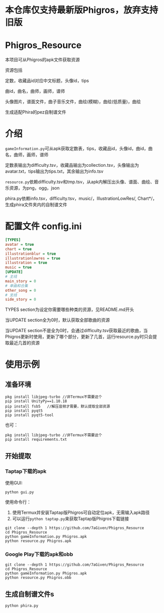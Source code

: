 # 本仓库仅支持最新版Phigros，放弃支持旧版
# Phigros_Resource
本项目可从Phigros的apk文件获取资源

资源包括

定数，收藏品id对应中文标题，头像id，tips

曲id，曲名，曲师，画师，谱师

头像图片，谱面文件，曲子音乐文件，曲绘(模糊)，曲绘(低质量)，曲绘

生成适配Phira的pez自制谱文件
# 介绍

`gameInformation.py`可从apk获取定数表，tips，收藏品id，头像id，曲id，曲名，曲师，画师，谱师

定数表输出为difficulty.tsv，收藏品输出为collection.tsv，头像输出为avatar.txt，tips输出为tips.txt，其余输出为info.tsv

`resource.py`依赖difficulty.tsv和tmp.tsv，从apk内解压出头像、谱面、曲绘、音乐资源，为png，ogg，json

phira.py依赖info.tsv，difficulty.tsv，music/，IllustrationLowRes/, Chart*/，生成phira文件夹内的自制谱文件
# 配置文件 config.ini
```ini
[TYPES]
avatar = true
chart = true
illustrationblur = true
illustrationlowres = true
illustration = true
music = true
[UPDATE]
# 主线
main_story = 0
# 单曲和合集
other_song = 0
# 支线
side_story = 0
```
TYPES section为设定你需要哪些种类的资源，见README.md开头

当UPDATE section全为0时，默认获取全部歌曲的资源

当UPDATE section不是全为0时，会通过difficulty.tsv获取最近的歌曲，当Phigros更新时使用，更新了哪个部分，更新了几首，运行resource.py时只会提取最近几首的资源
# 使用示例
## 准备环境
```shell
pkg install libjpeg-turbo //非Termux不需要这个
pip install UnityPy==1.10.18
pip install fsb5   //解压音频才需要，默认提取全部资源
pip install pyqt5
pip install pyqt5-tool
```
也可：
```
pkg install libjpeg-turbo //非Termux不需要这个
pip install requirements.txt
```
## 开始提取
### Taptap下载的apk
使用GUI:
```
python gui.py
```
使用命令行：
1. 使用Termux并安装Taptap版Phigros可自动定位apk，无需输入apk路径
2. 可以运行`python taptap.py`来获取Taptap版Phigros下载链接
```shell
git clone --depth 1 https://github.com/7aGiven/Phigros_Resource
cd Phigros_Resource
python gameInformation.py Phigros.apk
python resource.py Phigros.apk
```
### Google Play下载的apk和obb
```shell
git clone --depth 1 https://github.com/7aGiven/Phigros_Resource
cd Phigros_Resource
python gameInformation.py Phigros.apk
python resource.py Phigros.obb
```
## 生成自制谱文件s
`python phira.py`
